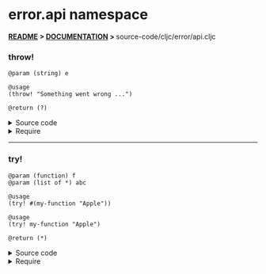 
# <strong>error.api</strong> namespace

<strong>[README](../../../README.md) > [DOCUMENTATION](../../COVER.md) > </strong>source-code/cljc/error/api.cljc

### throw!

```
@param (string) e
```

```
@usage
(throw! "Something went wrong ...")
```

```
@return (?)
```

<details>
<summary>Source code</summary>

```
(defn throw!
  [e]
  #?(:clj  (throw (Exception. e))
     :cljs (throw (js/Error.  e))))
```

</details>

<details>
<summary>Require</summary>

```
(ns my-namespace (:require [error.api :refer [throw!]]))

(error.api/throw! ...)
(throw!           ...)
```

</details>

---

### try!

```
@param (function) f
@param (list of *) abc
```

```
@usage
(try! #(my-function "Apple"))
```

```
@usage
(try! my-function "Apple")
```

```
@return (*)
```

<details>
<summary>Source code</summary>

```
(defn try!
  [f & abc]
  #?(:clj  (try (apply f abc) (catch Exception e (println e)))
     :cljs (try (apply f abc) (catch :default  e (println e)))))
```

</details>

<details>
<summary>Require</summary>

```
(ns my-namespace (:require [error.api :refer [try!]]))

(error.api/try! ...)
(try!           ...)
```

</details>
